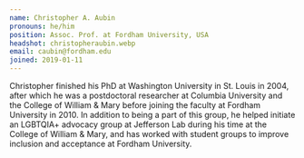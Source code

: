 ```yaml
---
name: Christopher A. Aubin
pronouns: he/him
position: Assoc. Prof. at Fordham University, USA
headshot: christopheraubin.webp
email: caubin@fordham.edu
joined: 2019-01-11
---
```

Christopher finished his PhD at Washington University in 
St. Louis in 2004, after which he was a 
postdoctoral researcher at Columbia University 
and the College of William & Mary before 
joining the faculty at Fordham University in 2010. 
In addition to being a part of this group, he 
helped initiate an LGBTQIA+ advocacy group at Jefferson
Lab during his time at the College of William & Mary, and
has worked with student groups 
to improve inclusion and acceptance 
at Fordham University. 
